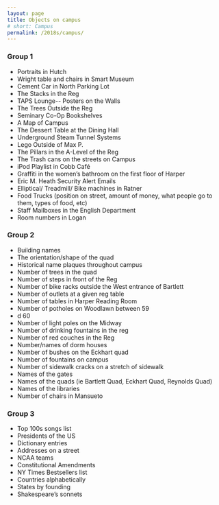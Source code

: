 ```yaml
---
layout: page
title: Objects on campus
# short: Campus
permalink: /2018s/campus/
---
```


### Group 1

- Portraits in Hutch
- Wright table and chairs in Smart Museum
- Cement Car in North Parking Lot
- The Stacks in the Reg
- TAPS Lounge-- Posters on the Walls
- The Trees Outside the Reg
- Seminary Co-Op Bookshelves
- A Map of Campus
- The Dessert Table at the Dining Hall
- Underground Steam Tunnel Systems
- Lego Outside of Max P.
- The Pillars in the A-Level of the Reg
- The Trash cans on the streets on Campus
- iPod Playlist in Cobb Café
- Graffiti in the women’s bathroom on the first floor of Harper
- Eric M. Heath Security Alert Emails
- Elliptical/ Treadmill/ Bike machines in Ratner
- Food Trucks (position on street, amount of money, what people go to them, types of food, etc)
- Staff Mailboxes in the English Department
- Room numbers in Logan

### Group 2

- Building names
- The orientation/shape of the quad
- Historical name plaques throughout campus
- Number of trees in the quad
- Number of steps in front of the Reg
- Number of bike racks outside the West entrance of Bartlett
- Number of outlets at a given reg table
- Number of tables in Harper Reading Room
- Number of potholes on Woodlawn between 59
- d 60
- Number of light poles on the Midway
- Number of drinking fountains in the reg
- Number of red couches in the Reg
- Number/names of dorm houses
- Number of bushes on the Eckhart quad
- Number of fountains on campus
- Number of sidewalk cracks on a stretch of sidewalk
- Names of the gates
- Names of the quads (ie Bartlett Quad, Eckhart Quad, Reynolds Quad)
- Names of the libraries
- Number of chairs in Mansueto

### Group 3

- Top 100s songs list
- Presidents of the US
- Dictionary entries
- Addresses on a street
- NCAA teams
- Constitutional Amendments
- NY Times Bestsellers list
- Countries alphabetically
- States by founding
- Shakespeare’s sonnets
